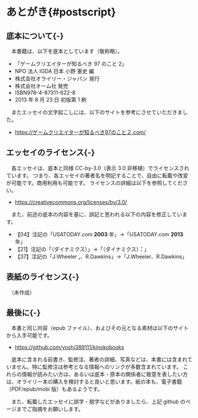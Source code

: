 # あとがき{#postscript}

## 底本について{-}

　本書籍は、以下を底本としています（敬称略）。

* 「ゲームクリエイターが知るべき 97 のこと 2」
* NPO 法人 IGDA 日本 小野 憲史 編
* 株式会社オライリー・ジャパン 発行
* 株式会社オーム社 発売
* ISBN978-4-87311-622-8
* 2013 年 8 月 23 日 初版第 1 刷

　またエッセイの文字起こしには、以下のサイトを参考にさせていただきました。

* https://ゲームクリエイターが知るべき97のこと２.com/

## エッセイのライセンス{-}

　各エッセイは、底本と同様 CC-by-3.0（表示 3.0 非移植）でライセンスされています。
つまり、各エッセイの著者名を明記することで、自由に転載や改変が可能です。商用利用も可能です。
ライセンスの詳細は以下を参照してください。

* https://creativecommons.org/licenses/by/3.0/

　また、前述の底本の内容を基に、誤記と思われる以下の内容を修正しています。

* 【04】注記の「USATODAY.com **2003** 年」→「USATODAY.com **2013** 年」
* 【21】注記の「（ダイナミクス）」→「（ダイナミクス）**：**」
* 【37】注記の「J.Wheeler **,**、R.Dawkins」→「J.Wheeler、R.Dawkins」

## 表紙のライセンス{-}

　（未作成）

## 最後に{-}

　本書と同じ内容（epub ファイル）、およびその元となる素材は以下のサイトから入手可能です。

* https://github.com/yoshi389111/kinokobooks

　底本に含まれる前書き、監修注、著者の詳細、写真などは、本書には含まれていません。特に監修注は参考となる情報へのリンクが多数含まれています。
これらの情報が読みたい方は、あるいは底本・原本の関係者に敬意を表したい方は、オライリー本の購入を検討すると良いと思います。紙の本も、電子書籍（PDF/epub/mobi 版）もあるようです。

　また、転載したエッセイに誤字・脱字などがありましたら、上記 github のページまでご指摘をお願いします。
